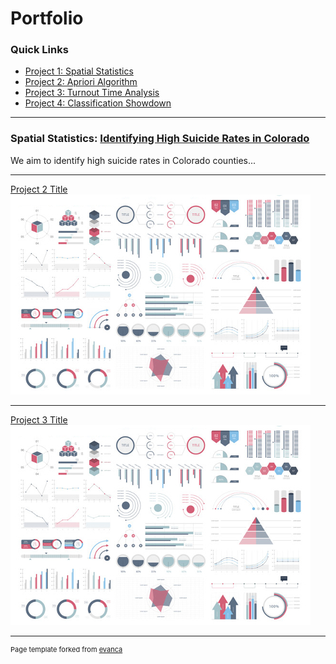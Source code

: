 # Portfolio

### Quick Links
- [Project 1: Spatial Statistics](https://github.com/Emma-M-Collins/spatial_stats)
- [Project 2: Apriori Algorithm](https://github.com/Emma-M-Collins/apriori)
- [Project 3: Turnout Time Analysis](https://github.com/Emma-M-Collins/turnout_time)
- [Project 4: Classification Showdown](https://github.com/Emma-M-Collins/classification)
---

### Spatial Statistics: [Identifying High Suicide Rates in Colorado](https://github.com/Emma-M-Collins/spatial_stats)
We aim to identify high suicide rates in Colorado counties...

---
[Project 2 Title](/pdf/sample_presentation.pdf)
<img src="images/dummy_thumbnail.jpg?raw=true"/>

---
[Project 3 Title](http://example.com/)
<img src="images/dummy_thumbnail.jpg?raw=true"/>


---
<p style="font-size:11px">Page template forked from <a href="https://github.com/evanca/quick-portfolio">evanca</a></p>
<!-- Remove above link if you don't want to attibute -->
